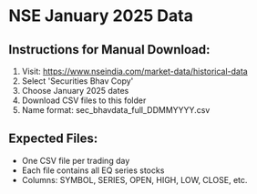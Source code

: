 # NSE January 2025 Data

## Instructions for Manual Download:

1. Visit: https://www.nseindia.com/market-data/historical-data
2. Select 'Securities Bhav Copy'
3. Choose January 2025 dates
4. Download CSV files to this folder
5. Name format: sec_bhavdata_full_DDMMYYYY.csv

## Expected Files:
- One CSV file per trading day
- Each file contains all EQ series stocks
- Columns: SYMBOL, SERIES, OPEN, HIGH, LOW, CLOSE, etc.
